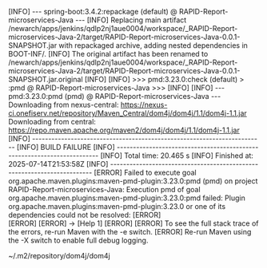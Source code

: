 [INFO] --- spring-boot:3.4.2:repackage (default) @ RAPID-Report-microservices-Java ---
[INFO] Replacing main artifact /newarch/apps/jenkins/qdlp2nj1aue0004/workspace/_RAPID-Report-microservices-Java-2/target/RAPID-Report-microservices-Java-0.0.1-SNAPSHOT.jar with repackaged archive, adding nested dependencies in BOOT-INF/.
[INFO] The original artifact has been renamed to /newarch/apps/jenkins/qdlp2nj1aue0004/workspace/_RAPID-Report-microservices-Java-2/target/RAPID-Report-microservices-Java-0.0.1-SNAPSHOT.jar.original
[INFO] 
[INFO] >>> pmd:3.23.0:check (default) > :pmd @ RAPID-Report-microservices-Java >>>
[INFO] 
[INFO] --- pmd:3.23.0:pmd (pmd) @ RAPID-Report-microservices-Java ---
Downloading from nexus-central: https://nexus-ci.onefiserv.net/repository/Maven_Central/dom4j/dom4j/1.1/dom4j-1.1.jar
Downloading from central: https://repo.maven.apache.org/maven2/dom4j/dom4j/1.1/dom4j-1.1.jar
[INFO] ------------------------------------------------------------------------
[INFO] BUILD FAILURE
[INFO] ------------------------------------------------------------------------
[INFO] Total time:  20.465 s
[INFO] Finished at: 2025-07-14T21:53:58Z
[INFO] ------------------------------------------------------------------------
[ERROR] Failed to execute goal org.apache.maven.plugins:maven-pmd-plugin:3.23.0:pmd (pmd) on project RAPID-Report-microservices-Java: Execution pmd of goal org.apache.maven.plugins:maven-pmd-plugin:3.23.0:pmd failed: Plugin org.apache.maven.plugins:maven-pmd-plugin:3.23.0 or one of its dependencies could not be resolved:
[ERROR] 	
[ERROR] 
[ERROR] -> [Help 1]
[ERROR] 
[ERROR] To see the full stack trace of the errors, re-run Maven with the -e switch.
[ERROR] Re-run Maven using the -X switch to enable full debug logging.


~/.m2/repository/dom4j/dom4j
